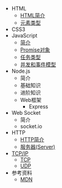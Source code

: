 * HTML
  * [HTML简介](./docs/html/README.md)
  * [元素类型](./docs/html/elementType.md)
* CSS3
* JavaScript
  * [简介](./docs/javascript/README.md)
  * [Promise对象](./docs/javascript/promise.md)
  * [任务类型](./docs/javascript/task.md)
  * [并发和事件模型](./docs/javascript/concurrent.md)
* Node.js
  * 简介
  * 基础知识
  * 进阶知识
  * Web框架
    * Express
* Web Socket
  * 简介
  * socket.io
* HTTP
  * [HTTP简介](./docs/http/README.md)
  * [服务器(Server)](./docs/http/server.md)
* [TCP/IP](./docs/TCP-IP/README.md)
  * [TCP](./docs/TCP-IP/tcp.md)
  * [UDP](./docs/TCP-IP/UDP.md)
* 参考资料
  * [MDN](https://developer.mozilla.org/zh-CN/)
